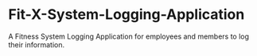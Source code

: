 # Fit-X-System-Logging-Application

A Fitness System Logging Application for employees and members to log their information.
